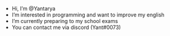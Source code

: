 -  Hi, I’m @Yantarya
-  I’m interested in programming and want to improve my english
- I’m currently preparing to my school exams
- You can contact me via discord (Yant#0073)

<!---
Yantarya/Yantarya is a ✨ special ✨ repository because its `README.md` (this file) appears on your GitHub profile.
You can click the Preview link to take a look at your changes.
--->

